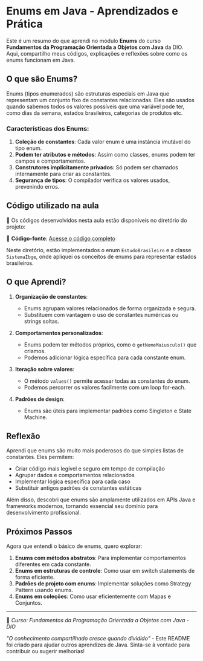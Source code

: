 # Enums em Java - Aprendizados e Prática

Este é um resumo do que aprendi no módulo **Enums** do curso **Fundamentos da Programação Orientada a Objetos com Java** da DIO. Aqui, compartilho meus códigos, explicações e reflexões sobre como os enums funcionam em Java.

## O que são Enums?

Enums (tipos enumerados) são estruturas especiais em Java que representam um conjunto fixo de constantes relacionadas. Eles são usados quando sabemos todos os valores possíveis que uma variável pode ter, como dias da semana, estados brasileiros, categorias de produtos etc.

### Características dos Enums:

1. **Coleção de constantes**: Cada valor enum é uma instância imutável do tipo enum.
2. **Podem ter atributos e métodos**: Assim como classes, enums podem ter campos e comportamentos.
3. **Construtores implícitamente privados**: Só podem ser chamados internamente para criar as constantes.
4. **Segurança de tipos**: O compilador verifica os valores usados, prevenindo erros.

## Código utilizado na aula

📂 Os códigos desenvolvidos nesta aula estão disponíveis no diretório do projeto:

🔗 **Código-fonte**: [Acesse o código completo](https://github.com/joaofelipegalvao/dio-trilha-java-basico/tree/main/programacao-orientada-a-objetos/EnumsJava/src/enums)

Neste diretório, estão implementados o enum `EstudoBrasileiro` e a classe `SistemaIbge`, onde apliquei os conceitos de enums para representar estados brasileiros.

## O que Aprendi?

1. **Organização de constantes**:

   - Enums agrupam valores relacionados de forma organizada e segura.
   - Substituem com vantagem o uso de constantes numéricas ou strings soltas.

2. **Comportamentos personalizados**:

   - Enums podem ter métodos próprios, como o `getNomeMaiusculo()` que criamos.
   - Podemos adicionar lógica específica para cada constante enum.

3. **Iteração sobre valores**:

   - O método `values()` permite acessar todas as constantes do enum.
   - Podemos percorrer os valores facilmente com um loop for-each.

4. **Padrões de design**:
   - Enums são úteis para implementar padrões como Singleton e State Machine.

## Reflexão

Aprendi que enums são muito mais poderosos do que simples listas de constantes. Eles permitem:

- Criar código mais legível e seguro em tempo de compilação
- Agrupar dados e comportamentos relacionados
- Implementar lógica específica para cada caso
- Substituir antigos padrões de constantes estáticas

Além disso, descobri que enums são amplamente utilizados em APIs Java e frameworks modernos, tornando essencial seu domínio para desenvolvimento profissional.

## Próximos Passos

Agora que entendi o básico de enums, quero explorar:

1. **Enums com métodos abstratos**: Para implementar comportamentos diferentes em cada constante.
2. **Enums em estruturas de controle**: Como usar em switch statements de forma eficiente.
3. **Padrões de projeto com enums**: Implementar soluções como Strategy Pattern usando enums.
4. **Enums em coleções**: Como usar eficientemente com Mapas e Conjuntos.

---

📌 _Curso: Fundamentos da Programação Orientada a Objetos com Java - DIO_

_"O conhecimento compartilhado cresce quando dividido"_ - Este README foi criado para ajudar outros aprendizes de Java. Sinta-se à vontade para contribuir ou sugerir melhorias!
